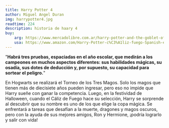```yaml
---
title: Harry Potter 4
author: Miguel Angel Duran
img: harrypotter4.jpg
readtime: 224
description: historia de haary 4
buy:
    arg: https://www.mercadolibre.com.ar/harry-potter-and-the-goblet-of-fire-4-de-rowling-j-k-editorial-bloomsbury-tapa-blanda-en-ingles-2014/p/MLA19797820#polycard_client=search-nordic&searchVariation=MLA19797820&position=29&search_layout=stack&type=product&tracking_id=c68487da-5d50-4777-b993-6de228c0ee99&wid=MLA1890470080&sid=search
    usa: https://www.amazon.com/Harry-Potter-c%C3%A1liz-fuego-Spanish-ebook/dp/B0CCDK7QYF/ref=sr_1_1?crid=2T5ZTZB9ZX1CA&dib=eyJ2IjoiMSJ9.T2WCi3g0Proq5UJpLiRV2-GnMFjTlVRyweQhyeezqrasetiS7oe6sHOSoJafJGkgSoeLXH7hJULL76QdFl09fgafx2smRgBswPtZz8PsjbbaG8XiCr1PDjNhuPx9MhVJH1G9nzUfV7B3Jo0etDDwUmiVRKd-i4nD24hyICpkpGUMP7c9E65Yzo4z5UNEOsxqJyy5SALRnkfQ9CVx-D9QGstynxlaq1RBWAEt5DxQa90.Z2s2K5bNb4k6NVlknN5EgnpdeCvTiw79ki5hZgpfN1o&dib_tag=se&keywords=harry+potter+y+c%C3%A1liz&qid=1727210716&s=books&sprefix=harry+potter+y+caliz%2Cstripbooks-intl-ship%2C233&sr=1-1
---
```

"**Habrá tres pruebas, espaciadas en el año escolar, que medirán a los campeones en muchos aspectos diferentes: sus habilidades mágicas, su osadía, sus dotes de deducción y, por supuesto, su capacidad para sortear el peligro.**"

En Hogwarts se realizará el Torneo de los Tres Magos. Solo los magos que tienen más de diecisiete años pueden ingresar, pero eso no impide que Harry sueñe con ganar la competencia. Luego, en la festividad de Halloween, cuando el Cáliz de Fuego hace su selección, Harry se sorprende al descubrir que su nombre es uno de los que elige la copa mágica. Se enfrentará a tareas que desafían a la muerte, dragones y magos oscuros, pero con la ayuda de sus mejores amigos, Ron y Hermione, ¡podría lograrlo y salir con vida!
